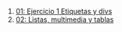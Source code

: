 1. [01: Ejercicio 1 Etiquetas y divs](/01_ejercicio1/Ejercicio1.html)
2. [02: Listas, multimedia y tablas](/02_ejercicio2/index.html)
